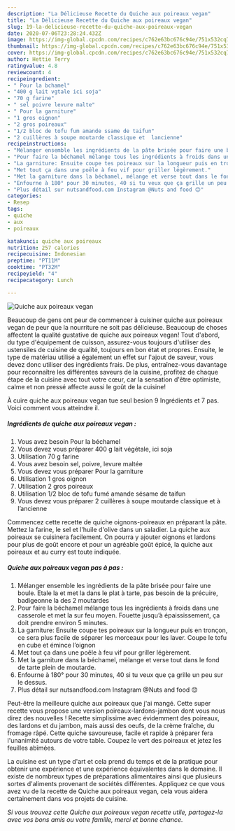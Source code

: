 ```yaml
---
description: "La Délicieuse Recette du Quiche aux poireaux vegan"
title: "La Délicieuse Recette du Quiche aux poireaux vegan"
slug: 19-la-delicieuse-recette-du-quiche-aux-poireaux-vegan
date: 2020-07-06T23:28:24.432Z
image: https://img-global.cpcdn.com/recipes/c762e63bc676c94e/751x532cq70/quiche-aux-poireaux-vegan-photo-principale-de-la-recette.jpg
thumbnail: https://img-global.cpcdn.com/recipes/c762e63bc676c94e/751x532cq70/quiche-aux-poireaux-vegan-photo-principale-de-la-recette.jpg
cover: https://img-global.cpcdn.com/recipes/c762e63bc676c94e/751x532cq70/quiche-aux-poireaux-vegan-photo-principale-de-la-recette.jpg
author: Hettie Terry
ratingvalue: 4.8
reviewcount: 4
recipeingredient:
- " Pour la bchamel"
- "400 g lait vgtale ici soja"
- "70 g farine"
- " sel poivre levure malte"
- " Pour la garniture"
- "1 gros oignon"
- "2 gros poireaux"
- "1/2 bloc de tofu fum amande ssame de taifun"
- "2 cuillères à soupe moutarde classique et  lancienne"
recipeinstructions:
- "Mélanger ensemble les ingrédients de la pâte brisée pour faire une boule. Etale la et met la dans le plat à tarte, pas besoin de la précuire, badigeonne la des 2 moutardes"
- "Pour faire la béchamel mélange tous les ingrédients à froids dans une casserole et met la sur feu moyen. Fouette jusqu’à épaississement, ça doit prendre environ 5 minutes."
- "La garniture: Ensuite coupe tes poireaux sur la longueur puis en tronçon, ce sera plus facile de séparer les morceaux pour les laver. Coupe le tofu en cube et émince l’oignon"
- "Met tout ça dans une poêle à feu vif pour griller légèrement."
- "Met la garniture dans la béchamel, mélange et verse tout dans le fond de tarte plein de moutarde."
- "Enfourne à 180° pour 30 minutes, 40 si tu veux que ça grille un peu sur le dessus."
- "Plus détail sur nutsandfood.com Instagram @Nuts and food 😊"
categories:
- Resep
tags:
- quiche
- aux
- poireaux

katakunci: quiche aux poireaux 
nutrition: 257 calories
recipecuisine: Indonesian
preptime: "PT11M"
cooktime: "PT32M"
recipeyield: "4"
recipecategory: Lunch

---
```



![Quiche aux poireaux vegan](https://img-global.cpcdn.com/recipes/c762e63bc676c94e/751x532cq70/quiche-aux-poireaux-vegan-photo-principale-de-la-recette.jpg)

Beaucoup de gens ont peur de commencer à cuisiner quiche aux poireaux vegan de peur que la nourriture ne soit pas délicieuse. Beaucoup de choses affectent la qualité gustative de quiche aux poireaux vegan! Tout d'abord, du type d'équipement de cuisson, assurez-vous toujours d'utiliser des ustensiles de cuisine de qualité, toujours en bon état et propres. Ensuite, le type de matériau utilisé a également un effet sur l'ajout de saveur, vous devez donc utiliser des ingrédients frais. De plus, entraînez-vous davantage pour reconnaître les différentes saveurs de la cuisine, profitez de chaque étape de la cuisine avec tout votre cœur, car la sensation d'être optimiste, calme et non pressé affecte aussi le goût de la cuisine!

<!--inarticleads1-->

À cuire quiche aux poireaux vegan tue seul besion 9 Ingrédients et 7 pas. Voici comment vous atteindre il.

##### Ingrédients de quiche aux poireaux vegan :

1. Vous avez besoin  Pour la béchamel
1. Vous devez vous préparer 400 g lait végétale, ici soja
1. Utilisation 70 g farine
1. Vous avez besoin  sel, poivre, levure maltée
1. Vous devez vous préparer  Pour la garniture
1. Utilisation 1 gros oignon
1. Utilisation 2 gros poireaux
1. Utilisation 1/2 bloc de tofu fumé amande sésame de taifun
1. Vous devez vous préparer 2 cuillères à soupe moutarde classique et à l’ancienne


Commencez cette recette de quiche oignons-poireaux en préparant la pâte. Mettez la farine, le sel et l&#39;huile d&#39;olive dans un saladier. La quiche aux poireaux se cuisinera facilement. On pourra y ajouter oignons et lardons pour plus de goût encore et pour un agréable goût épicé, la quiche aux poireaux et au curry est toute indiquée. 

<!--inarticleads2-->

##### Quiche aux poireaux vegan pas à pas :

1. Mélanger ensemble les ingrédients de la pâte brisée pour faire une boule. Etale la et met la dans le plat à tarte, pas besoin de la précuire, badigeonne la des 2 moutardes
1. Pour faire la béchamel mélange tous les ingrédients à froids dans une casserole et met la sur feu moyen. Fouette jusqu’à épaississement, ça doit prendre environ 5 minutes.
1. La garniture: Ensuite coupe tes poireaux sur la longueur puis en tronçon, ce sera plus facile de séparer les morceaux pour les laver. Coupe le tofu en cube et émince l’oignon
1. Met tout ça dans une poêle à feu vif pour griller légèrement.
1. Met la garniture dans la béchamel, mélange et verse tout dans le fond de tarte plein de moutarde.
1. Enfourne à 180° pour 30 minutes, 40 si tu veux que ça grille un peu sur le dessus.
1. Plus détail sur nutsandfood.com Instagram @Nuts and food 😊


Peut-être la meilleure quiche aux poireaux que j&#39;ai mangé. Cette super recette vous propose une version poireaux-lardons-jambon dont vous nous direz des nouvelles ! Recette simplissime avec évidemment des poireaux, des lardons et du jambon, mais aussi des oeufs, de la crème fraîche, du fromage râpé. Cette quiche savoureuse, facile et rapide à préparer fera l&#39;unanimité autours de votre table. Coupez le vert des poireaux et jetez les feuilles abîmées. 

<!--inarticleads1-->

<p>
La cuisine est un type d'art et cela prend du temps et de la pratique pour obtenir une expérience et une expérience équivalentes dans le domaine. Il existe de nombreux types de préparations alimentaires ainsi que plusieurs sortes d'aliments provenant de sociétés différentes. Appliquez ce que vous avez vu de la recette de Quiche aux poireaux vegan, cela vous aidera certainement dans vos projets de cuisine.
</p>

<p>
<i>Si vous trouvez cette Quiche aux poireaux vegan recette utile, partagez-la avec vos bons amis ou votre famille, merci et bonne chance.</i>
</p>

